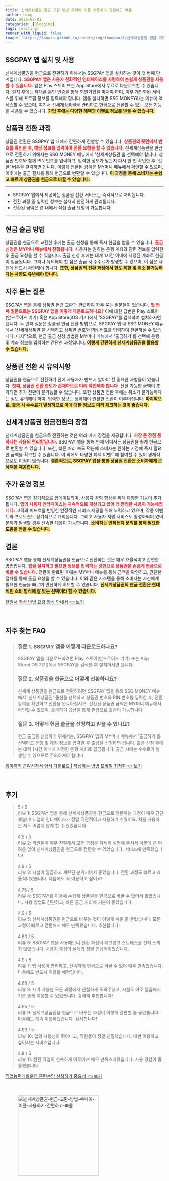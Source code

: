 ```yaml
---
title: 신세계상품권 현금 교환 방법 쓱페이 어플 사용하기 간편하고 빠름
author: bing
date: 2025-02-01
categories: [Blogging]
tags: [writing]
render_with_liquid: false
image: 'https://24nara.github.io/assets/img/thumbnail/신세계상품권-현금-교환-방법-쓱페이-어플-사용하기-간편하고-빠름.webp'
---
```



<h2 id='SSGPAY_앱_설치_및_사용'>SSGPAY 앱 설치 및 사용</h2>

<p>신세계상품권을 현금으로 전환하기 위해서는 SSGPAY 앱을 설치하는 것이 첫 번째 단계입니다. <b><span style="color: #ee2323;">SSGPAY 앱은 사용자 친화적인 인터페이스를 자랑하여 손쉽게 상품권을 사용할 수 있습니다.</span></b> 앱은 Play 스토어 또는 App Store에서 무료로 다운로드할 수 있습니다. 설치 후에는 휴대폰 본인 인증을 통해 회원가입을 마쳐야 하며, 이후 개인화된 서비스를 위해 프로필 정보를 입력해야 합니다. 앱을 설치하면 SSG MONEY라는 메뉴에 액세스할 수 있으며, 여기서 신세계상품권을 관리하고 현금으로 전환할 수 있는 모든 기능을 사용할 수 있습니다. <b><span style="background-color: #ffe066;">가입 후에는 다양한 혜택과 이벤트 정보를 받을 수 있습니다.</span></b></p>

<h2 id='상품권_전환_과정'>상품권 전환 과정</h2>

<p>상품권 전환은 SSGPAY 앱 내에서 간편하게 진행할 수 있습니다. <b><span style="color: #ee2323;">상품권의 뒷면에서 번호를 확인한 후, 해당 정보를 입력하여 전환 요청을 할 수 있습니다.</span></b> 신세계상품권을 현금으로 전환하기 위해서는 SSG MONEY 메뉴에서 '신세계상품권'을 선택해야 합니다. 상품권 번호와 함께 PIN 번호를 입력하고, 입력한 정보가 맞는지 다시 한 번 확인한 후 '전환' 버튼을 클릭하면 됩니다. 이렇게 전환된 금액은 MY머니 메뉴에서 확인할 수 있으며, 이후에는 출금 절차를 통해 현금으로 변환할 수 있습니다. <b><span style="background-color: #ffe066;">이 과정을 통해 소비자는 손쉽고 빠르게 상품권을 현금으로 바꿀 수 있습니다.</span></b></p>

<hr />

<ul>
    <li>SSGPAY 앱에서 제공하는 상품권 전환 서비스는 즉각적으로 처리됩니다.</li>
    <li>전환 과정 중 입력한 정보는 철저히 안전하게 관리됩니다.</li>
    <li>전환된 금액은 앱 내에서 직접 출금 요청이 가능합니다.</li>
</ul>

<hr />

<h2 id='현금_출금_방법'>현금 출금 방법</h2>

<p>상품권을 현금으로 교환한 후에는 출금 신청을 통해 즉시 현금을 받을 수 있습니다. <b><span style="color: #ee2323;">출금 신청은 MY머니 메뉴에서 진행됩니다.</span></b> 사용자는 원하는 은행 계좌와 관련 정보를 입력한 후 출금 요청을 할 수 있습니다. 출금 신청 후에는 대개 1시간 이내에 지정된 계좌로 현금이 입금됩니다. 그러나 유의해야 할 점은 출금 시 수수료가 발생할 수 있으며, 이 점은 사전에 반드시 확인해야 합니다. <b><span style="background-color: #ffe066;">또한, 상품권의 전환 과정에서 한도 제한 및 취소 불가능하다는 사항도 유념해야 합니다.</span></b></p>

<h2 id='자주_묻는_질문'>자주 묻는 질문</h2>

<p>SSGPAY 앱을 통해 상품권 현금 교환과 관련하여 자주 묻는 질문들이 있습니다. <b><span style="color: #ee2323;">첫 번째 질문으로는 SSGPAY 앱을 어떻게 다운로드하나요?</span></b> 이에 대한 답변은 Play 스토어(안드로이드 기기) 혹은 App Store(iOS 기기)에서 'SSGPAY'를 검색하여 설치하시면 됩니다. 두 번째 질문은 상품권 현금 전환 방법으로, SSGPAY 앱 내 SSG MONEY 메뉴에서 '신세계상품권'을 선택하고 상품권 번호와 PIN 번호를 입력하여 전환하실 수 있습니다. 마지막으로, 현금 출금 신청 방법은 MY머니 메뉴에서 '출금하기'를 선택해 은행 및 계좌 정보를 입력하는 간단한 과정입니다. <b><span style="background-color: #ffe066;">이렇게 간편하게 신세계상품권을 활용할 수 있습니다.</span></b></p>

<h2 id='상품권_전환_시_유의사항'>상품권 전환 시 유의사항</h2>

<p>상품권을 현금으로 전환하기 전에 사용자가 반드시 알아야 할 중요한 사항들이 있습니다. <b><span style="color: #ee2323;">첫째, 상품권 전환 한도가 존재하므로 미리 확인해야 합니다.</span></b> 전환 가능한 금액이 초과되면 추가 전환이 불가능할 수 있습니다. 또한 상품권 전환 후에는 취소가 불가능하다는 점도 유의해야 하며, 입력한 정보는 정확해야 원활한 전환이 이루어집니다. <b><span style="background-color: #ffe066;">마지막으로, 출금 시 수수료가 발생하므로 이에 대한 정보도 미리 체크하는 것이 좋습니다.</span></b></p>

<h2 id='신세계상품권_현금전환의_장점'>신세계상품권 현금전환의 장점</h2>

<p>신세계상품권을 현금으로 전환하는 것은 여러 가지 장점을 제공합니다. <b><span style="color: #ee2323;">가장 큰 장점 중 하나는 사용의 편리함입니다.</span></b> SSGPAY 앱을 통해 언제 어디서든 상품권을 쉽게 현금으로 변환할 수 있습니다. 또한, 빠른 처리 속도 덕분에 소비자는 원하는 시점에 즉시 필요한 금액을 확보할 수 있습니다. 이 외에도 다양한 혜택 이벤트에 참여할 수 있어 경제적으로도 이점이 많습니다. <b><span style="background-color: #ffe066;">결론적으로, SSGPAY 앱을 통한 상품권 전환은 소비자에게 큰 혜택을 제공합니다.</span></b></p>

<h2 id='추가_운영_정보'>추가 운영 정보</h2>

<p>SSGPAY 앱은 정기적으로 업데이트되며, 사용자 경험 향상을 위해 다양한 기능이 추가됩니다. <b><span style="color: #ee2323;">앱의 사용자 인터페이스는 지속적으로 개선되고 있어 더 편리한 사용이 가능해집니다.</span></b> 고객의 피드백을 반영한 안정적인 서비스 제공을 위해 노력하고 있으며, 각종 이벤트와 프로모션도 정기적으로 개최됩니다. 그리고 사용자 지원 서비스도 활성화되어 있어 문제가 발생할 경우 신속한 대응이 가능합니다. <b><span style="background-color: #ffe066;">소비자는 언제든지 문의를 통해 필요한 도움을 받을 수 있습니다.</span></b></p>

<h2 id='결론'>결론</h2>

<p>SSGPAY 앱을 통해 신세계상품권을 현금으로 전환하는 것은 매우 효율적이고 간편한 방법입니다. <b><span style="color: #ee2323;">앱을 설치하고 필요한 정보를 입력하는 것만으로 상품권을 손쉽게 현금으로 바꿀 수 있습니다.</span></b> 전환이 완료된 후에는 MY머니 메뉴를 통해 금액을 확인하고, 간단한 절차를 통해 출금 요청을 할 수 있습니다. 이와 같은 시스템을 통해 소비자는 자신에게 필요한 현금을 빠르며 안전하게 확보할 수 있습니다. <b><span style="background-color: #ffe066;">신세계상품권의 현금 전환은 현대적인 소비 방식에 잘 맞는 선택이라 할 수 있습니다.</span></b></p>


<p><a class="click-button" title="탄원서 작성 방법 요령 양식 안내서" href="https://24nara.github.io/posts/%ED%83%84%EC%9B%90%EC%84%9C-%EC%9E%91%EC%84%B1-%EB%B0%A9%EB%B2%95-%EC%9A%94%EB%A0%B9-%EC%96%91%EC%8B%9D-%EC%95%88%EB%82%B4%EC%84%9C/" rel="dofollow">탄원서 작성 방법 요령 양식 안내서 👈 보기</a></p><br>
<h2 id='자주_찾는_FAQ'>자주 찾는 FAQ</h2>
<div itemscope="" itemtype="https://schema.org/FAQPage"> 
<blockquote> 
<div itemscope="" itemprop="mainEntity" itemtype="https://schema.org/Question"> 
<h3 itemprop="name">질문 1. SSGPAY 앱을 어떻게 다운로드하나요?</h3> 
<div itemscope="" itemprop="acceptedAnswer" itemtype="https://schema.org/Answer"> 
<span itemprop="text"> 
<p>SSGPAY 앱을 다운로드하려면 Play 스토어(안드로이드 기기) 또는 App Store(iOS 기기)에서 SSGPAY를 검색한 후 설치하시면 됩니다.</p> 
</span> 
</div> 
</div> 

<div itemscope="" itemprop="mainEntity" itemtype="https://schema.org/Question"> 
<h3 itemprop="name">질문 2. 상품권을 현금으로 어떻게 전환하나요?</h3> 
<div itemscope="" itemprop="acceptedAnswer" itemtype="https://schema.org/Answer"> 
<span itemprop="text"> 
<p>신세계 상품권을 현금으로 전환하려면 SSGPAY 앱을 통해 SSG MONEY 메뉴에서 '신세계상품권' 옵션을 선택하고 상품권 번호와 PIN 번호를 입력한 후, 전환 동의를 확인하고 전환을 완료하십시오. 전환된 상품권 금액은 MY머니 메뉴에서 확인할 수 있으며, 출금하기 옵션을 통해 현금으로 출금이 가능합니다.</p> 
</span> 
</div> 
</div> 

<div itemscope="" itemprop="mainEntity" itemtype="https://schema.org/Question"> 
<h3 itemprop="name">질문 3. 어떻게 현금 출금을 신청하고 받을 수 있나요?</h3> 
<div itemscope="" itemprop="acceptedAnswer" itemtype="https://schema.org/Answer"> 
<span itemprop="text"> 
<p>현금 출금을 신청하기 위해서는, SSGPAY 앱의 MY머니 메뉴에서 '출금하기'를 선택하고 은행 및 계좌 정보를 입력한 후 출금을 신청하면 됩니다. 출금 신청 후에는 대략 1시간 이내에 지정한 은행 계좌로 입금됩니다. 출금 시에는 수수료가 발생할 수 있으므로 주의하셔야 합니다.</p> 
</span> 
</div> 
</div> 
</blockquote> 
</div>
<p><a class="click-button" title="육아휴직 급여신청서 양식 다운로드 | 작성하는 방법 모바일 최적화" href="https://24nara.github.io/posts/%EC%9C%A1%EC%95%84%ED%9C%B4%EC%A7%81-%EA%B8%89%EC%97%AC%EC%8B%A0%EC%B2%AD%EC%84%9C-%EC%96%91%EC%8B%9D-%EB%8B%A4%EC%9A%B4%EB%A1%9C%EB%93%9C-%EC%9E%91%EC%84%B1%ED%95%98%EB%8A%94-%EB%B0%A9%EB%B2%95-%EB%AA%A8%EB%B0%94%EC%9D%BC-%EC%B5%9C%EC%A0%81%ED%99%94/" rel="dofollow">육아휴직 급여신청서 양식 다운로드 | 작성하는 방법 모바일 최적화 👈 보기</a></p><br>
<h2 id='후기'>후기</h2>
<div itemscope itemtype="https://schema.org/Product">
  <blockquote>
  <div itemprop="review" itemscope itemtype="https://schema.org/Review">
      <div itemprop="reviewRating" itemscope itemtype="https://schema.org/Rating"> <span itemprop="ratingValue">5</span> / <span itemprop="bestRating">5</span> </div>
      <span itemprop="reviewBody">리뷰 1: SSGPAY 앱을 통해 신세계상품권을 현금으로 전환하는 과정이 매우 간단했습니다. 앱의 인터페이스가 정말 직관적이고 사용하기 쉬웠어요. 처음 사용하는 저도 어렵지 않게 할 수 있었습니다.</span>
  </div>
  <br>
  <div itemprop="review" itemscope itemtype="https://schema.org/Review">
      <div itemprop="reviewRating" itemscope itemtype="https://schema.org/Rating"> <span itemprop="ratingValue">4.9</span> / <span itemprop="bestRating">5</span> </div>
      <span itemprop="reviewBody">리뷰 2: 직원들이 매우 친절해서 모든 과정을 자세히 설명해 주셔서 덕분에 큰 어려움 없이 신세계상품권을 현금으로 전환할 수 있었습니다. 서비스에 만족했습니다!</span>
  </div>
  <br>
  <div itemprop="review" itemscope itemtype="https://schema.org/Review">
      <div itemprop="reviewRating" itemscope itemtype="https://schema.org/Rating"> <span itemprop="ratingValue">4.8</span> / <span itemprop="bestRating">5</span> </div>
      <span itemprop="reviewBody">리뷰 3: 시설이 깔끔하고 세련된 분위기여서 좋았습니다. 전환 과정도 빠르고 효율적이었습니다. 다음에도 꼭 이용하고 싶어요!</span>
  </div>
  <br>
  <div itemprop="review" itemscope itemtype="https://schema.org/Review">
      <div itemprop="reviewRating" itemscope itemtype="https://schema.org/Rating"> <span itemprop="ratingValue">4.75</span> / <span itemprop="bestRating">5</span> </div>
      <span itemprop="reviewBody">리뷰 4: SSGPAY를 이용해 손쉽게 상품권을 현금으로 바꿀 수 있어서 좋았습니다. 사용 방법도 간단하고, 빠른 출금 처리에 기분이 좋았습니다.</span>
  </div>
  <br>
  <div itemprop="review" itemscope itemtype="https://schema.org/Review">
      <div itemprop="reviewRating" itemscope itemtype="https://schema.org/Rating"> <span itemprop="ratingValue">4.9</span> / <span itemprop="bestRating">5</span> </div>
      <span itemprop="reviewBody">리뷰 5: 신세계상품권을 현금으로 바꾸는 것이 이렇게 쉬운 줄 몰랐습니다. 모든 과정이 빠르고 간편해서 매우 만족했습니다. 추천합니다!</span>
  </div>
  <br>
  <div itemprop="review" itemscope itemtype="https://schema.org/Review">
      <div itemprop="reviewRating" itemscope itemtype="https://schema.org/Rating"> <span itemprop="ratingValue">4.83</span> / <span itemprop="bestRating">5</span> </div>
      <span itemprop="reviewBody">리뷰 6: SSGPAY 앱을 사용해보니 전환 과정이 매끄럽고 스트레스를 전혀 느끼지 않았습니다. 사용자 중심의 설계가 정말 인상적이었습니다.</span>
  </div>
  <br>
  <div itemprop="review" itemscope itemtype="https://schema.org/Review">
      <div itemprop="reviewRating" itemscope itemtype="https://schema.org/Rating"> <span itemprop="ratingValue">4.9</span> / <span itemprop="bestRating">5</span> </div>
      <span itemprop="reviewBody">리뷰 7: 앱 사용이 편리하고, 신속하게 현금으로 바꿀 수 있어 매우 만족했습니다. 다음에도 반드시 이용할 예정입니다.</span>
  </div>
  <br>
  <div itemprop="review" itemscope itemtype="https://schema.org/Review">
      <div itemprop="reviewRating" itemscope itemtype="https://schema.org/Rating"> <span itemprop="ratingValue">4.88</span> / <span itemprop="bestRating">5</span> </div>
      <span itemprop="reviewBody">리뷰 8: 제가 사용한 모든 과정에서 친절하게 도와주셨고, 시설도 아주 깔끔해서 기분 좋게 이용할 수 있었습니다. 강력히 추천합니다!</span>
  </div>
  <br>
  <div itemprop="review" itemscope itemtype="https://schema.org/Review">
      <div itemprop="reviewRating" itemscope itemtype="https://schema.org/Rating"> <span itemprop="ratingValue">4.95</span> / <span itemprop="bestRating">5</span> </div>
      <span itemprop="reviewBody">리뷰 9: 신세계상품권을 현금으로 바꾸는 과정이 이렇게 간편할 줄 몰랐습니다. 다음에도 계속 이용하겠습니다. 감사합니다!</span>
  </div>
  <br>
  <div itemprop="review" itemscope itemtype="https://schema.org/Review">
      <div itemprop="reviewRating" itemscope itemtype="https://schema.org/Rating"> <span itemprop="ratingValue">4.93</span> / <span itemprop="bestRating">5</span> </div>
      <span itemprop="reviewBody">리뷰 10: 앱의 사용성이 뛰어나고, 직원들이 정말 친절했습니다. 매번 이용하고 싶어지는 서비스입니다!</span>
  </div>
  <br>
  <div itemprop="review" itemscope itemtype="https://schema.org/Review">
      <div itemprop="reviewRating" itemscope itemtype="https://schema.org/Rating"> <span itemprop="ratingValue">4.8</span> / <span itemprop="bestRating">5</span> </div>
      <span itemprop="reviewBody">리뷰 11: 전환 작업이 신속하게 이루어져 매우 만족스러웠습니다. 사용 경험이 훌륭했습니다.</span>
  </div>
  </blockquote>
</div>
<p><a class="click-button" title="직업능력개발운영 훈련수당 신청하기 중요성" href="https://24nara.github.io/posts/%EC%A7%81%EC%97%85%EB%8A%A5%EB%A0%A5%EA%B0%9C%EB%B0%9C%EC%9A%B4%EC%98%81-%ED%9B%88%EB%A0%A8%EC%88%98%EB%8B%B9-%EC%8B%A0%EC%B2%AD%ED%95%98%EA%B8%B0-%EC%A4%91%EC%9A%94%EC%84%B1/" rel="dofollow">직업능력개발운영 훈련수당 신청하기 중요성 👈 보기</a></p><br>
<figure class="image"><img src="https://24nara.github.io/assets/img/thumbnail/신세계상품권-현금-교환-방법-쓱페이-어플-사용하기-간편하고-빠름.webp" alt="신세계상품권-현금-교환-방법-쓱페이-어플-사용하기-간편하고-빠름" width="256" height="256"></figure>